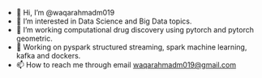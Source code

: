 - 👋 Hi, I’m @waqarahmadm019
- 👀 I’m interested in Data Science and Big Data topics.
- 🌱 I’m working computational drug discovery using pytorch and pytorch geometric.
- 💞️ Working on pyspark structured streaming, spark machine learning, kafka and dockers.
- 📫 How to reach me through email waqarahmadm019@gmail.com

<!---
waqarahmadm019/waqarahmadm019 is a ✨ special ✨ repository because its `README.md` (this file) appears on your GitHub profile.
You can click the Preview link to take a look at your changes.
--->
